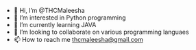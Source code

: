 - 👋 Hi, I’m @THCMaleesha
- 👀 I’m interested in Python programming
- 🌱 I’m currently learning JAVA
- 💞️ I’m looking to collaborate on various programming languaes
- 📫 How to reach me thcmaleesha@gmail.com

<!---
THCMaleesha/THCMaleesha is a ✨ special ✨ repository because its `README.md` (this file) appears on your GitHub profile.
You can click the Preview link to take a look at your changes.
--->
